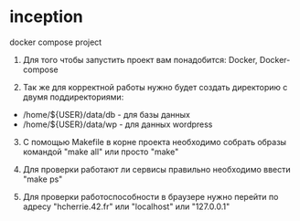 # inception
docker compose project

1. Для того чтобы запустить проект вам понадобится: Docker, Docker-compose

2. Так же для корректной работы нужно будет создать директорию с двумя поддиректориями:
  - /home/${USER}/data/db - для базы данных
  - /home/${USER}/data/wp - для данных wordpress

3. C помощью Makefile в корне проекта необходимо собрать образы командой "make all" или просто "make"

4. Для проверки работают ли сервисы правильно необходимо ввести "make ps"

5. Для проверки работоспособности в браузере нужно перейти по адресу "hcherrie.42.fr" или "localhost" или "127.0.0.1"
